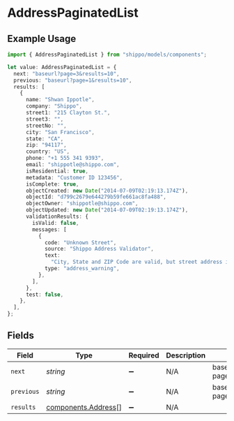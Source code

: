 # AddressPaginatedList

## Example Usage

```typescript
import { AddressPaginatedList } from "shippo/models/components";

let value: AddressPaginatedList = {
  next: "baseurl?page=3&results=10",
  previous: "baseurl?page=1&results=10",
  results: [
    {
      name: "Shwan Ippotle",
      company: "Shippo",
      street1: "215 Clayton St.",
      street3: "",
      streetNo: "",
      city: "San Francisco",
      state: "CA",
      zip: "94117",
      country: "US",
      phone: "+1 555 341 9393",
      email: "shippotle@shippo.com",
      isResidential: true,
      metadata: "Customer ID 123456",
      isComplete: true,
      objectCreated: new Date("2014-07-09T02:19:13.174Z"),
      objectId: "d799c2679e644279b59fe661ac8fa488",
      objectOwner: "shippotle@shippo.com",
      objectUpdated: new Date("2014-07-09T02:19:13.174Z"),
      validationResults: {
        isValid: false,
        messages: [
          {
            code: "Unknown Street",
            source: "Shippo Address Validator",
            text:
              "City, State and ZIP Code are valid, but street address is not a match.",
            type: "address_warning",
          },
        ],
      },
      test: false,
    },
  ],
};
```

## Fields

| Field                                                      | Type                                                       | Required                                                   | Description                                                | Example                                                    |
| ---------------------------------------------------------- | ---------------------------------------------------------- | ---------------------------------------------------------- | ---------------------------------------------------------- | ---------------------------------------------------------- |
| `next`                                                     | *string*                                                   | :heavy_minus_sign:                                         | N/A                                                        | baseurl?page=3&results=10                                  |
| `previous`                                                 | *string*                                                   | :heavy_minus_sign:                                         | N/A                                                        | baseurl?page=1&results=10                                  |
| `results`                                                  | [components.Address](../../models/components/address.md)[] | :heavy_minus_sign:                                         | N/A                                                        |                                                            |